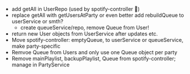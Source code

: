 - add getAll in UserRepo (used by spotify-controller 🤮)
- replace getAll with getUsersAtParty or even better add rebuildQueue to userService or smth?
  - create queueService/repo, remove Queue from User!
- return new User objects from UserService after updates etc.
- Move spotify-controller: emptyQueue, to userService or queueService, make party-specific
- Remvoe Queue from Users and only use one Queue object per party
- Remove mainPlaylist, backupPlaylist, Queue from spotify-controller; manage in PartyService

